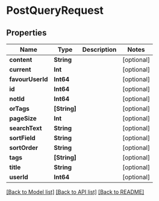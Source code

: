 # PostQueryRequest

## Properties
Name | Type | Description | Notes
------------ | ------------- | ------------- | -------------
**content** | **String** |  | [optional] 
**current** | **Int** |  | [optional] 
**favourUserId** | **Int64** |  | [optional] 
**id** | **Int64** |  | [optional] 
**notId** | **Int64** |  | [optional] 
**orTags** | **[String]** |  | [optional] 
**pageSize** | **Int** |  | [optional] 
**searchText** | **String** |  | [optional] 
**sortField** | **String** |  | [optional] 
**sortOrder** | **String** |  | [optional] 
**tags** | **[String]** |  | [optional] 
**title** | **String** |  | [optional] 
**userId** | **Int64** |  | [optional] 

[[Back to Model list]](../README.md#documentation-for-models) [[Back to API list]](../README.md#documentation-for-api-endpoints) [[Back to README]](../README.md)


